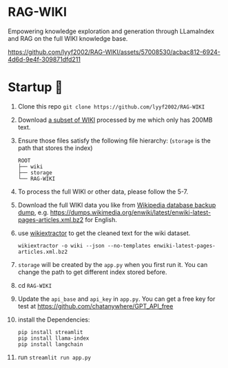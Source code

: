 # RAG-WIKI
Empowering knowledge exploration and generation through LLamaIndex and RAG on the full WIKI knowledge base.


https://github.com/lyyf2002/RAG-WIKI/assets/57008530/acbac812-6924-4d6d-9e4f-309871dfd211

# Startup 🚀

1. Clone this repo `git clone https://github.com/lyyf2002/RAG-WIKI`

2. Download [a subset of WIKI](https://drive.google.com/file/d/1L0MXCj6oWwkM6t454WBlDGAaJ8TF10ir/view?usp=sharing) processed by me which only has 200MB text.

3. Ensure those files satisfy the following file hierarchy: (`storage` is the path that stores the index)

   ```
   ROOT
   ├── wiki
   ├── storage
   └── RAG-WIKI
   ```

4. To process the full WIKI or other data, please follow the 5-7.

5. Download the full WIKI data you like from  [Wikipedia database backup dump](https://dumps.wikimedia.org/), e.g. https://dumps.wikimedia.org/enwiki/latest/enwiki-latest-pages-articles.xml.bz2 for English.

6. use [wikiextractor](https://github.com/attardi/wikiextractor) to get the cleaned text for the wiki dataset.

   ```
   wikiextractor -o wiki --json --no-templates enwiki-latest-pages-articles.xml.bz2
   ```

7. `storage` will be created by the `app.py` when you first run it. You can change the path to get different index stored before.

8. cd `RAG-WIKI`

9. Update the `api_base` and `api_key` in `app.py`. You can get a free key for test at https://github.com/chatanywhere/GPT_API_free

10. install the Dependencies:

    ```
    pip install streamlit
    pip install llama-index
    pip install langchain
    ```

11.  run `streamlit run app.py` 
